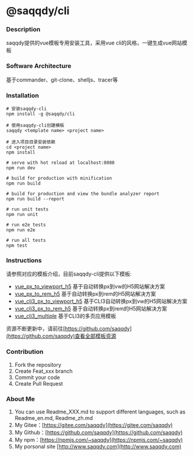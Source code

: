 # @saqqdy/cli

### Description
saqqdy提供的vue模板专用安装工具，采用vue cli的风格，一键生成vue网站模板

### Software Architecture
基于commander、git-clone、shelljs、tracer等

### Installation

```
# 安装saqqdy-cli
npm install -g @saqqdy/cli

# 使用saqqdy-cli创建模板
saqqdy <template name> <project name>

# 进入项目目录安装依赖
cd <project name>
npm install

# serve with hot reload at localhost:8080
npm run dev

# build for production with minification
npm run build

# build for production and view the bundle analyzer report
npm run build --report

# run unit tests
npm run unit

# run e2e tests
npm run e2e

# run all tests
npm test
```

### Instructions

请参照对应的模板介绍，目前saqqdy-cli提供以下模板:

- [vue_px_to_viewport_h5](https://github.com/saqqdy/vue_px_to_viewport_h5)  基于自动转换px到vw的H5网站解决方案
- [vue_px_to_rem_h5](https://github.com/saqqdy/vue_px_to_rem_h5)  基于自动转换px到rem的H5网站解决方案
- [vue_cli3_px_to_viewport_h5](https://github.com/saqqdy/vue_cli3_px_to_viewport_h5)  基于CLI3自动转换px到vw的H5网站解决方案
- [vue_cli3_px_to_rem_h5](https://github.com/saqqdy/vue_cli3_px_to_rem_h5)  基于自动转换px到rem的H5网站解决方案
- [vue_cli3_multiple](https://github.com/saqqdy/vue_cli3_multiple)  基于CLI3的多页应用模板

资源不断更新中，请前往[https://github.com/saqqdy](https://github.com/saqqdy)查看全部模板资源

### Contribution

1. Fork the repository
2. Create Feat_xxx branch
3. Commit your code
4. Create Pull Request


### About Me

1. You can use Readme\_XXX.md to support different languages, such as Readme\_en.md, Readme\_zh.md
2. My Gitee：[https://gitee.com/saqqdy](https://gitee.com/saqqdy)
3. My Github：[https://github.com/saqqdy](https://github.com/saqqdy)
4. My npm：[https://npmjs.com/~saqqdy](https://npmjs.com/~saqqdy)
5. My porsonal site [http://www.saqqdy.com](http://www.saqqdy.com)



